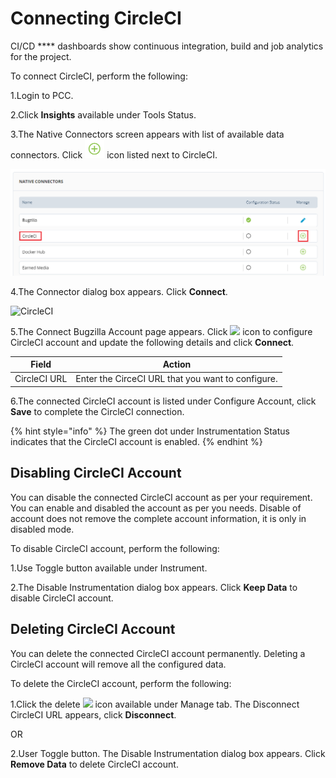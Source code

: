 # Connecting CircleCI

CI/CD \*\*\*\* dashboards show continuous integration, build and job analytics for the project.

To connect CircleCI, perform the following:

1.Login to PCC.

2.Click **Insights** available under Tools Status.

3.The Native Connectors screen appears with list of available data connectors. Click ![](../../../.gitbook/assets/Connect.png) icon listed next to CircleCI.

![CircleCI](../../../.gitbook/assets/CricelCI.png)

4.The Connector dialog box appears. Click **Connect**.

![CircleCI](../../../.gitbook/assets/Circ\_Connect.png)

5.The Connect Bugzilla Account page appears. Click ![](<../../../.gitbook/assets/Con\_Icon (1).png>) icon to configure CircleCI account and update the following details and click **Connect**.

| Field        | Action                                            |
| ------------ | ------------------------------------------------- |
| CircleCI URL | Enter the CirceCI URL that you want to configure. |

6.The connected CircleCI account is listed under Configure Account, click **Save** to complete the CircleCI connection.

{% hint style="info" %}
The green dot under Instrumentation Status indicates that the CircleCI account is enabled.
{% endhint %}

## Disabling CircleCI Account

You can disable the connected CircleCI account as per your requirement. You can enable and disabled the account as per you needs. Disable of account does not remove the complete account information, it is only in disabled mode.

To disable CircleCI account, perform the following:

1.Use Toggle button available under Instrument.

2.The Disable Instrumentation dialog box appears. Click **Keep Data** to disable CircleCI account.

## Deleting CircleCI Account

You can delete the connected CircleCI account permanently. Deleting a CircleCI account will remove all the configured data.

To delete the CircleCI account, perform the following:

1.Click the delete ![](../../../.gitbook/assets/Delete\_Icon.png) icon available under Manage tab. The Disconnect CircleCI URL appears, click **Disconnect**.

OR

2.User Toggle button. The Disable Instrumentation dialog box appears. Click **Remove Data** to delete CircleCI account.
